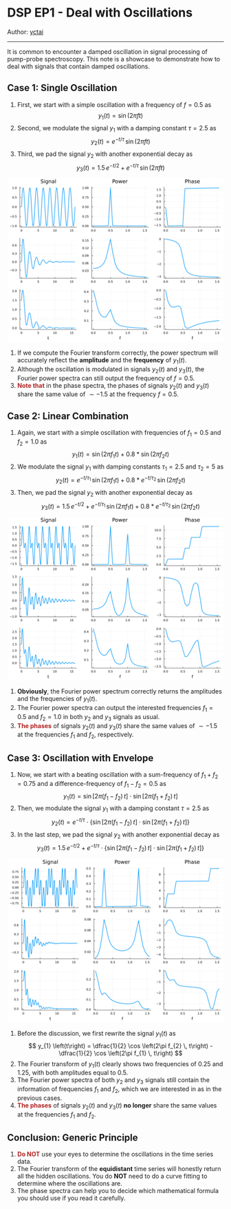 # DSP EP1 - Deal with Oscillations
Author: [yctai](brianyjtai1994@gmail.com)

---
It is common to encounter a damped oscillation in signal processing of pump-probe spectroscopy. This note is a showcase to demonstrate how to deal with signals that contain damped oscillations.

## Case 1: Single Oscillation

1. First, we start with a simple oscillation with a frequency of $f = 0.5$ as
    $$
    y_{1} \left(t\right) =
        \sin \left(2\pi f t\right)
    $$
2. Second, we modulate the signal $y_{1}$ with a damping constant $\tau = 2.5$ as
    $$
    y_{2} \left(t\right) =
        e^{-t / \tau} \, \sin \left(2\pi f t\right)
    $$
3. Third, we pad the signal $y_{2}$ with another exponential decay as
    $$
    y_{3} \left(t\right) =
        1.5 \, e^{-t / 2} +
        e^{-t / \tau} \, \sin \left(2\pi f t\right)
    $$

![](https://raw.githubusercontent.com/FemtoPhysics/Laboratory-note/main/src/DSP%20Notes/img/fft-demo1.png "FFT demo of a damped oscillation stands on an exponential decay.")

1. If we compute the Fourier transform correctly, the power spectrum will accurately reflect the **amplitude** and the **frequency** of $y_{1}\left(t\right)$.
2. Although the oscillation is modulated in signals $y_{2}\left(t\right)$ and $y_{3}\left(t\right)$, the Fourier power spectra can still output the frequency of $f = 0.5$.
3. <font color=firebrick>**Note that**</font> in the phase spectra, the phases of signals $y_{2}\left(t\right)$ and $y_{3}\left(t\right)$ share the same value of $\sim -1.5$ at the frequency $f = 0.5$.

## Case 2: Linear Combination

1. Again, we start with a simple oscillation with frequencies of $f_{1} = 0.5$ and $f_{2} = 1.0$ as
    $$
    y_{1} \left(t\right) =
        \sin \left(2\pi f_{1} t\right) +
        0.8 * \sin \left(2\pi f_{2} t\right)
    $$
2. We modulate the signal $y_{1}$ with damping constants $\tau_{1} = 2.5$ and $\tau_{2} = 5$ as
    $$
    y_{2} \left(t\right) =
        e^{-t / \tau_{1}} \, \sin \left(2\pi f_{1} t\right) +
        0.8 * e^{-t / \tau_{2}} \, \sin \left(2\pi f_{2} t\right)
    $$
3. Then, we pad the signal $y_{2}$ with another exponential decay as
    $$
    y_{3} \left(t\right) =
        1.5 \, e^{-t / 2} +
        e^{-t / \tau_{1}} \, \sin \left(2\pi f_{1} t\right) +
        0.8 * e^{-t / \tau_{2}} \, \sin \left(2\pi f_{2} t\right)
    $$

![](https://raw.githubusercontent.com/FemtoPhysics/Laboratory-note/main/src/DSP%20Notes/img/fft-demo2.png "FFT demo of a damped oscillation stands on an exponential decay.")

1. **Obviously**, the Fourier power spectrum correctly returns the amplitudes and the frequencies of $y_{1}\left(t\right)$.
2. The Fourier power spectra can output the interested frequencies $f_{1} = 0.5$ and $f_{2} = 1.0$ in both $y_{2}$ and $y_{3}$ signals as usual.
3. <font color=firebrick>**The phases**</font> of signals $y_{2}\left(t\right)$ and $y_{3}\left(t\right)$ share the same values of $\sim -1.5$ at the frequencies $f_{1}$ and $f_{2}$, respectively.

## Case 3: Oscillation with Envelope

1. Now, we start with a beating oscillation with a sum-frequency of $f_{1} + f_{2} = 0.75$ and a difference-frequency of $f_{1} - f_{2} = 0.5$ as
    $$
    y_{1} \left(t\right) =
        \sin \big[2\pi \left(f_{1} - f_{2}\right) \, t\big] \cdot
        \sin \big[2\pi \left(f_{1} + f_{2}\right) \, t\big]
    $$
2. Then, we modulate the signal $y_{1}$ with a damping constant $\tau = 2.5$ as
    $$
    y_{2} \left(t\right) =
        e^{-t / \tau} \cdot \Big\lbrace
            \sin \big[2\pi \left(f_{1} - f_{2}\right) \, t\big] \cdot
            \sin \big[2\pi \left(f_{1} + f_{2}\right) \, t\big]
        \Big\rbrace
    $$
3. In the last step, we pad the signal $y_{2}$ with another exponential decay as
    $$
    y_{3} \left(t\right) =
        1.5 \, e^{-t / 2} +
        e^{-t / \tau} \cdot \Big\lbrace
            \sin \big[2\pi \left(f_{1} - f_{2}\right) \, t\big] \cdot
            \sin \big[2\pi \left(f_{1} + f_{2}\right) \, t\big]
        \Big\rbrace
    $$

![](https://raw.githubusercontent.com/FemtoPhysics/Laboratory-note/main/src/DSP%20Notes/img/fft-demo3.png "FFT demo of a damped oscillation stands on an exponential decay.")

1. Before the discussion, we first rewrite the signal $y_{1}\left(t\right)$ as
    $$
    y_{1} \left(t\right) =
        \dfrac{1}{2} \cos \left(2\pi f_{2} \, t\right) -
        \dfrac{1}{2} \cos \left(2\pi f_{1} \, t\right)
    $$
2. The Fourier transform of $y_{1}\left(t\right)$ clearly shows two frequencies of $0.25$ and $1.25$, with both amplitudes equal to $0.5$.
3. The Fourier power spectra of both $y_{2}$ and $y_{3}$ signals still contain the information of frequencies $f_{1}$ and $f_{2}$, which we are interested in as in the previous cases.
4. <font color=firebrick>**The phases**</font> of signals $y_{2}\left(t\right)$ and $y_{3}\left(t\right)$ **no longer** share the same values at the frequencies $f_{1}$ and $f_{2}$.

## Conclusion: Generic Principle

1. <font color=firebrick>**Do NOT**</font> use your eyes to determine the oscillations in the time series data.
2. The Fourier transform of the **equidistant** time series will honestly return all the hidden oscillations. You do **NOT** need to do a curve fitting to determine where the oscillations are.
3. The phase spectra can help you to decide which mathematical formula you should use if you read it carefully. 